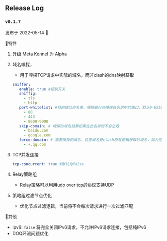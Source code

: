 ## Release Log

### `v0.1.7 `

发布于 2022-05-14 👏

🎉特性

1. 升级 [Meta Kennel](https://github.com/MetaCubeX/Clash.Meta) 为 Alpha
2. 域名嗅探，

   - 用于嗅探TCP请求中实际的域名，而非clash的dns映射获取

   ```yaml
   sniffer:
      enable: true #控制开关
      sniffig:
        - tls
        - http
      port-whitelist: #目的端口白名单，嗅探器只会嗅探白名单中的端口，默认0-65535，推荐设置成常见端口
        - 80
        - 443
        - 8000-9000
      skip-domain: # 嗅探的域名结果如果在此名单则不会生效
        - baidu.com
        - google.com
      force-domain: # 需要嗅探的域名，这里域名是clash原有逻辑获取的域名，如为空则只会嗅探IP请求，填写'+'则嗅探所有请求
        - +.qq.com
   ```
3. TCP并发连接
   ```yaml
   tcp-concurrent: true #默认为false
   ```
4. Relay策略组

   - Relay策略可以利用udo over tcp的协议支持UDP

5. 策略组过滤节点优化

   - 优化节点过滤逻辑，当前将不会每次请求进行一次过滤匹配

🎇其他
- ipv6: `false` 将完全关闭IPv6请求，不允许IPv6请求连接，包括纯IPv6
- DOQ环流问题优化
